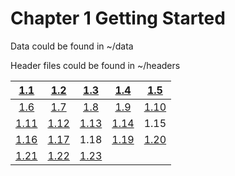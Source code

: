 # Chapter 1 Getting Started

Data could be found in ~/data

Header files could be found in ~/headers

|  [1.1](./1-1.md)   |  [1.2](./1-2.md)   |  [1.3](./1-3.cpp)  |  [1.4](./1-4.cpp)  |  [1.5](./1-5.cpp)  |
| :----------------: | :----------------: | :----------------: | :----------------: | :----------------: |
|  [1.6](./1-6.md)   |  [1.7](./1-7.cpp)  |  [1.8](./1-8.md)   |  [1.9](./1-9.cpp)  | [1.10](./1-10.cpp) |
| [1.11](./1-11.cpp) | [1.12](./1-12.md)  | [1.13](./1-13.md)  | [1.14](./1-14.md)  |        1.15        |
| [1.16](./1-16.cpp) | [1.17](./1-17.md)  |        1.18        | [1.19](./1-19.cpp) | [1.20](./1-20.cpp) |
| [1.21](./1-21.cpp) | [1.22](./1-22.cpp) | [1.23](./1-23.cpp) |                    |                    |

